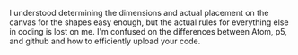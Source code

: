 I understood determining the dimensions and actual placement on the canvas for the shapes easy enough, but the actual rules for everything else in coding is lost on me. I'm confused on the differences between Atom, p5, and github and how to efficiently upload your code. 

